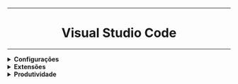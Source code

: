 <hr>
<h1 align="center">Visual Studio Code</h1>
<hr>
<details>
    <summary><strong>Configurações</strong></summary>
    <p>Minhas preferências no vscode.<br>
    Atalho para conf. Json: <b>Ctrl + Shift + p , preferências, configurações Json</b></p>
    <code><pre>
{
  "java.debug.settings.vmArgs": "-Dfile.encoding=UTF-8", // CONFIG PARA FORÇAR UTF-8 NO VSCODE
  "editor.suggestSelection": "first",
  "vsintellicode.modify.editor.suggestSelection": "automaticallyOverrodeDefaultValue",
  "files.autoSave": "onFocusChange",
  "editor.wordWrap": "on",
  "explorer.compactFolders": false,
  "explorer.confirmDelete": false,
  "liveServer.settings.donotShowInfoMsg": true,
  "editor.fontSize": 16,
  "editor.lineHeight": 25,
  "editor.tabSize": 2,
  "workbench.startupEditor": "newUntitledFile",
  "workbench.iconTheme": "vscode-icons",
  "liveServer.settings.donotVerifyTags": true,
  "editor.formatOnSave": true,
  "editor.defaultFormatter": "esbenp.prettier-vscode",
  "workbench.colorTheme": "Dracula",
  "files.exclude": {
    "**/.git": false
  },
  "files.autoSaveDelay": 11000,
  "window.zoomLevel": 1,
  "vsicons.dontShowNewVersionMessage": true,
  "git.autofetch": true,
  "redhat.telemetry.enabled": false,
  "[java]": {
    "editor.defaultFormatter": "redhat.java"
  }
}
    </pre></code>

</details>
<details>
    <summary><strong>Extensões</strong></summary>
    <ul>
        <li><strong>Code Runner: </strong> essa extensão serve para possibilitar/facilitar a execução de código em várias linguagens diferentes.</li>
        <li><strong>Live Preview:</strong> Local server para preview de webpages</</li>
        <li><strong>Markdown Preview Enhanced:</strong> É possível ver um preview como a página vai ficar com markdown.</</li>
        <li><strong>Color Highlight:</strong> extensão para css/web de cores utlizadas.</</li>
        <li><strong>Prettier - Code formatter:</strong> extensão para formatação/idententação automática ao salvar o arquivo(HTML/CSS/JS)</</li>
        <li><strong>Auto Close Tag:</strong> extensão para fechar a tag automaticamente.</</li>
        <li><strong>Auto Rename Tag :</strong> renomeia o fechamento da tag se a abertura foi renomeada</</li>
        <li><strong>Angular Language Service:</strong> util para Angular</</li>
        <li><strong>Database Client JDBC(Weijan Chen):</strong> acesso a banco de dados pelo visual studio (mysql,postgresql...)</</li>
        <li><strong>Configuração para highlighs no terminal com springboot:</strong> adicionar ao application.properties : spring.output.ansi.enabled=ALWAYS</</li>
    </ul>

</details>
<details>
    <summary><strong>Produtividade</strong></summary>
</details>
